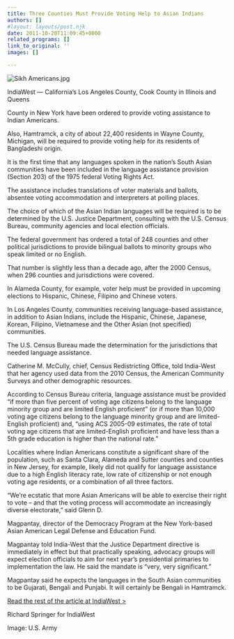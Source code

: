 ```yaml
---
title: Three Counties Must Provide Voting Help to Asian Indians
authors: []
#layout: layouts/post.njk
date: 2011-10-20T11:09:45+0000
related_programs: []
link_to_original: ''
images: []

---
```

![Sikh Americans.jpg](/uploads/Sikh%20Americans.jpg)

IndiaWest — California’s Los Angeles County, Cook County in Illinois and Queens

County in New York have been ordered to provide voting assistance to Indian Americans.

Also, Hamtramck, a city of about 22,400 residents in Wayne County, Michigan, will be required to provide voting help for its residents of Bangladeshi origin.

It is the first time that any languages spoken in the nation’s South Asian communities have been included in the language assistance provision (Section 203) of the 1975 federal Voting Rights Act.

The assistance includes translations of voter materials and ballots, absentee voting accommodation and interpreters at polling places.

The choice of which of the Asian Indian languages will be required is to be determined by the U.S. Justice Department, consulting with the U.S. Census Bureau, community agencies and local election officials.

The federal government has ordered a total of 248 counties and other political jurisdictions to provide bilingual ballots to minority groups who speak limited or no English.

That number is slightly less than a decade ago, after the 2000 Census, when 296 counties and jurisdictions were covered.

In Alameda County, for example, voter help must be provided in upcoming elections to Hispanic, Chinese, Filipino and Chinese voters.

In Los Angeles County, communities receiving language-based assistance, in addition to Asian Indians, include the Hispanic, Chinese, Japanese, Korean, Filipino, Vietnamese and the Other Asian (not specified) communities.

The U.S. Census Bureau made the determination for the jurisdictions that needed language assistance.

Catherine M. McCully, chief, Census Redistricting Office, told India-West that her agency used data from the 2010 Census, the American Community Surveys and other demographic resources.

According to Census Bureau criteria, language assistance must be provided “if more than five percent of voting age citizens belong to the language minority group and are limited English proficient” (or if more than 10,000 voting age citizens belong to the language minority group and are limited-English proficient) and, “using ACS 2005-09 estimates, the rate of total voting age citizens that are limited-English proficient and have less than a 5th grade education is higher than the national rate.”

Localities where Indian Americans constitute a significant share of the population, such as Santa Clara, Alameda and Sutter counties and counties in New Jersey, for example, likely did not qualify for language assistance due to a high English literacy rate, low rate of citizenship or not enough voting age residents, or a combination of all three factors.

“We’re ecstatic that more Asian Americans will be able to exercise their right to vote – and that the voting process will accommodate an increasingly diverse electorate,” said Glenn D.

Magpantay, director of the Democracy Program at the New York-based Asian American Legal Defense and Education Fund.

Magpantay told India-West that the Justice Department directive is immediately in effect but that practically speaking, advocacy groups will expect election officials to aim for next year’s presidential primaries to implementation the law. He said the mandate is “very, very significant.”

Magpantay said he expects the languages in the South Asian communities to be Gujarati, Bengali and Punjabi. It will certainly be Bengali in Hamtramck.

[Read the rest of the article at IndiaWest >](https://www.indiawest.com/readmore.aspx?id=4228&sid=1)

Richard Springer for IndiaWest

Image: U.S. Army